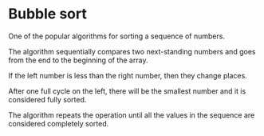 # Bubble sort

One of the popular algorithms for sorting a sequence of numbers.

The algorithm sequentially compares two next-standing numbers and goes from the end to the beginning of the array.

If the left number is less than the right number, then they change places.

After one full cycle on the left, there will be the smallest number and it is considered fully sorted.

The algorithm repeats the operation until all the values in the sequence are considered completely sorted.